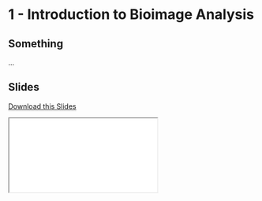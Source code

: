 # <strong>1</strong> - <i class="fas fa-image"></i> Introduction to Bioimage Analysis

## Something

...

## Slides

<a
    class="custom-button custom-download-button" href="../../pdfs/4-python_basics/templates.pdf" download> <i class="fas fa-download"></i> Download this Slides
</a>

<iframe
  class="custom-pdf-frame"
  src="../../pdfs/1-intro_bioimage_analysis/templates.pdf">
</iframe>
